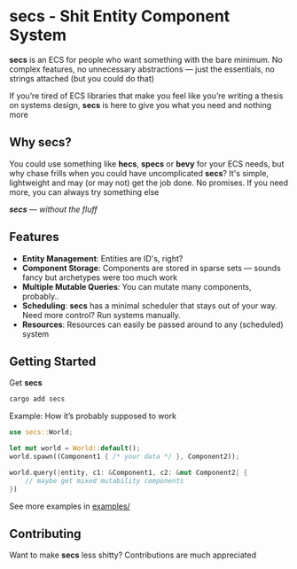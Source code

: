 # secs - Shit Entity Component System
**secs** is an ECS for people who want something with the bare minimum. No complex features, no unnecessary abstractions — just the essentials, no strings attached (but you could do that)

If you’re tired of ECS libraries that make you feel like you’re writing a thesis on systems design, **secs** is here to give you what you need and nothing more

## Why secs?
You could use something like **hecs**, **specs** or **bevy** for your ECS needs, but why chase frills when you could have uncomplicated **secs**? It's simple, lightweight and may (or may not) get the job done. No promises. If you need more, you can always try something else

***secs** — without the fluff*

## Features
- **Entity Management**: Entities are ID's, right?
- **Component Storage**: Components are stored in sparse sets — sounds fancy but archetypes were too much work
- **Multiple Mutable Queries**: You can mutate many components, probably..
- **Scheduling**: **secs** has a minimal scheduler that stays out of your way. Need more control? Run systems manually.
- **Resources**: Resources can easily be passed around to any (scheduled) system

## Getting Started
Get **secs**

```bash
cargo add secs
```

Example: How it’s probably supposed to work
```rust
use secs::World;

let mut world = World::default();
world.spawn((Component1 { /* your data */ }, Component2));

world.query(|entity, c1: &Component1, c2: &mut Component2| {
    // maybe get mixed mutability components
})
```

See more examples in [examples/](examples/)

## Contributing
Want to make **secs** less shitty? Contributions are much appreciated
